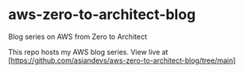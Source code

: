 # aws-zero-to-architect-blog
Blog series on AWS from Zero to Architect

This repo hosts my AWS blog series. View live at [https://github.com/asiandevs/aws-zero-to-architect-blog/tree/main]
